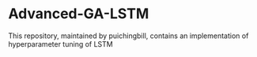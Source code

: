 # Advanced-GA-LSTM
This repository, maintained by puichingbill, contains an implementation of hyperparameter tuning of LSTM